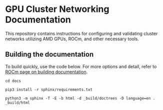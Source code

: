 # GPU Cluster Networking Documentation

This repository contains instructions for configuring and validating cluster
networks utilizing AMD GPUs, ROCm, and other necessary tools.

## Building the documentation

To build quickly, use the code below. For more options and detail, refer to
[ROCm page on building documentation](https://rocm.docs.amd.com/en/latest/contribute/building.html).

```shell
cd docs

pip3 install -r sphinx/requirements.txt

python3 -m sphinx -T -E -b html -d _build/doctrees -D language=en . _build/html
```
